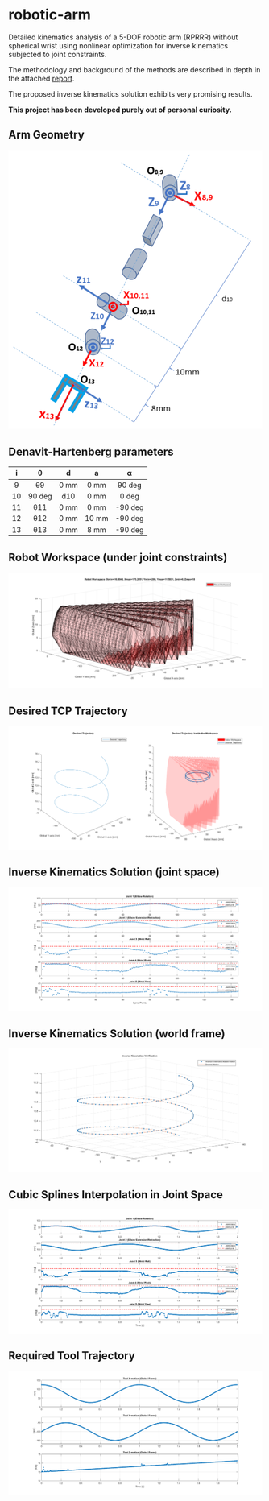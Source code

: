 # robotic-arm
Detailed kinematics analysis of a 5-DOF robotic arm (RPRRR) without spherical wrist using nonlinear optimization for inverse kinematics subjected to joint constraints. 

The methodology and background of the methods are described in depth in the attached [report](https://github.com/pcko1/robotic-arm/blob/master/robot-arm-report.pdf).

The proposed inverse kinematics solution exhibits very promising results.

**This project has been developed purely out of personal curiosity.**

## Arm Geometry
<p align="center">
  <img src="Figures/DH.PNG" alt="MLP"/>
</p>

## Denavit-Hartenberg parameters

|   i   |   θ    | d   |   a  | α      |
| :---: |:------:|:---:|:----:|:------:|
| 9     | θ9     | 0 mm| 0  mm|  90 deg|
| 10    | 90 deg | d10 | 0  mm|   0 deg|
| 11    | θ11    | 0 mm| 0  mm| -90 deg|
| 12    | θ12    | 0 mm| 10 mm| -90 deg|
| 13    | θ13    | 0 mm| 8  mm| -90 deg|

## Robot Workspace (under joint constraints)
<p align="center">
  <img src="Figures/workspace.png" alt=""/>
</p>

## Desired TCP Trajectory
<p align="center">
  <img src="Figures/spiral_trajectory.png" alt=""/>
</p>

## Inverse Kinematics Solution (joint space)
<p align="center">
  <img src="Figures/inv_kin.png" alt=""/>
</p>

## Inverse Kinematics Solution (world frame)
<p align="center">
  <img src="Figures/solver_accuracy.png" alt=""/>
</p>

## Cubic Splines Interpolation in Joint Space
<p align="center">
  <img src="Figures/cubic_splines.png" alt=""/>
</p>

## Required Tool Trajectory
<p align="center">
  <img src="Figures/tool_traj.png" alt=""/>
</p>
